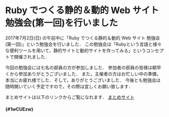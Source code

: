 # Ruby でつくる静的＆動的 Web サイト 勉強会(第一回)を行いました

2017年7月2日(日) の午前中に「Ruby でつくる静的＆動的 Web サイト 勉強会(第一回)」という勉強会を行いました．
この勉強会は「Rubyという言語と様々な便利ツールを用いて，静的サイトと動的サイトを作ってみる」というコンセプトで開催されました．

今回の勉強会には七名の部員の方が参加しました．
参加者の部員の皆様は朝早くから参加ありがとうございました．
また，主催者の方はお忙しい中の準備，本当にお疲れ様でした．そして，ありがとうございました．
今後とも勉強会は随時開いていく予定ですので，その際は宜しくお願い致します．

まとめサイトは以下のリンクからご覧になれます．
[まとめサイト](https://www.iggg.org/wiki/?Ruby%20%E3%81%A7%E3%81%A4%E3%81%8F%E3%82%8B%E9%9D%99%E7%9A%84%EF%BC%86%E5%8B%95%E7%9A%84%20Web%20%E3%82%B5%E3%82%A4%E3%83%88%20%E5%8B%89%E5%BC%B7%E4%BC%9A%28%E4%BB%AE%29)

####  {#1wCUEzw}